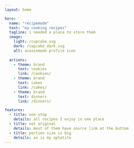 ```yaml
---
layout: home

hero:
  name: "recipemode"
  text: "my cooking recipes"
  tagline: i needed a place to store them
  image:
    light: /cupcake.svg
    dark: /cupcake_dark.svg
    alt: asasinmode profile icon
    
  actions:
    - theme: brand
      text: cookies
      link: /cookies/
    - theme: brand
      text: cakes
      link: /cakes/
    - theme: brand
      text: dinners
      link: /dinners/

features:
  - title: one-stop
    details: all recipes I enjoy in one place
  - title: not original
    details: most of them have source link at the bottom
  - title: portion size is big
    details: as is my aptetite
---
```

